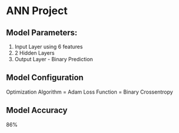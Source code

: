 # ANN Project

## Model Parameters:
1. Input Layer using 6 features
2. 2 Hidden Layers
3. Output Layer - Binary Prediction

## Model Configuration
Optimization Algorithm = Adam  Loss Function = Binary Crossentropy

## Model Accuracy 
86%
